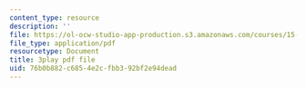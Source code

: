 ```yaml
---
content_type: resource
description: ''
file: https://ol-ocw-studio-app-production.s3.amazonaws.com/courses/15-401-finance-theory-i-fall-2008/76b0b882c6854e2cfbb392bf2e94dead_IwA7nVEwqto.pdf
file_type: application/pdf
resourcetype: Document
title: 3play pdf file
uid: 76b0b882-c685-4e2c-fbb3-92bf2e94dead
---
```

